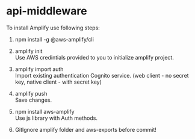 # api-middleware

To install Amplify use following steps:

1. npm install -g @aws-amplify/cli

2. amplify init  
   Use AWS credintials provided to you to initialize amplify project.

3. amplify import auth  
   Import existing authentication Cognito service. (web client - no secret key, native client - with secret key)

4. amplify push  
   Save changes.

5. npm install aws-amplify  
   Use js library with Auth methods.

6. GitIgnore amplify folder and aws-exports before commit!
